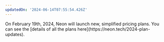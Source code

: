 ```yaml
---
updatedOn: '2024-06-14T07:55:54.426Z'
---
```


<Admonition type="comingSoon" title="New pricing plans">
On February 19th, 2024, Neon will launch new, simplified pricing plans. You can see the [details of all the plans here](https://neon.tech/2024-plan-updates).
</Admonition>
